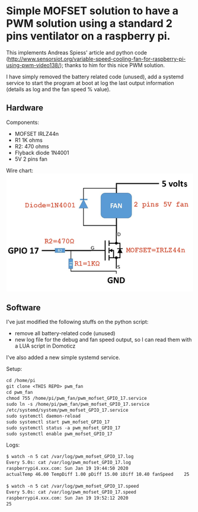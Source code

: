 # Simple MOFSET solution to have a PWM solution using a standard 2 pins ventilator on a raspberry pi.

This implements Andreas Spiess' article and python code (http://www.sensorsiot.org/variable-speed-cooling-fan-for-raspberry-pi-using-pwm-video138/); thanks to him for this nice PWM solution.

I have simply removed the battery related code (unused), add a systemd service to start the program at boot at log the last output information (details as log and the fan speed % value).

## Hardware

Components:
- MOFSET IRLZ44n
- R1 1K ohms
- R2: 470 ohms
- Flyback diode 1N4001
- 5V 2 pins fan

Wire chart: ![Wiring diagram](electronic_diagram.jpg)

## Software

I've just modified the following stuffs on the python script:
- remove all battery-related code (unused)
- new log file for the debug and fan speed output, so I can read them with a LUA script in Domoticz

I've also added a new simple systemd service.

Setup:
```
cd /home/pi
git clone <THIS REPO> pwm_fan
cd pwm_fan
chmod 755 /home/pi/pwm_fan/pwm_mofset_GPIO_17.service
sudo ln -s /home/pi/pwm_fan/pwm_mofset_GPIO_17.service /etc/systemd/system/pwm_mofset_GPIO_17.service
sudo systemctl daemon-reload
sudo systemctl start pwm_mofset_GPIO_17
sudo systemctl status -a pwm_mofset_GPIO_17
sudo systemctl enable pwm_mofset_GPIO_17
```
Logs:
```
$ watch -n 5 cat /var/log/pwm_mofset_GPIO_17.log
Every 5.0s: cat /var/log/pwm_mofset_GPIO_17.log             raspberrypi4.xxx.com: Sun Jan 19 19:44:50 2020
actualTemp 46.00 TempDiff 1.00 pDiff 15.00 iDiff 10.40 fanSpeed    25

$ watch -n 5 cat /var/log/pwm_mofset_GPIO_17.speed
Every 5.0s: cat /var/log/pwm_mofset_GPIO_17.speed             raspberrypi4.xxx.com: Sun Jan 19 19:52:12 2020
25
```

